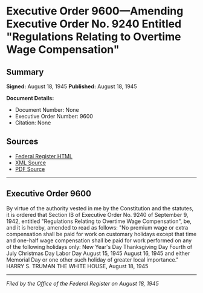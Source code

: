 # Executive Order 9600—Amending Executive Order No. 9240 Entitled "Regulations Relating to Overtime Wage Compensation"

## Summary

**Signed:** August 18, 1945
**Published:** August 18, 1945

**Document Details:**
- Document Number: None
- Executive Order Number: 9600
- Citation: None

## Sources
- [Federal Register HTML](https://www.presidency.ucsb.edu/documents/executive-order-9600-amending-executive-order-no-9240-entitled-regulations-relating)
- [XML Source](None)
- [PDF Source](None)

---

## Executive Order 9600

By virtue of the authority vested in me by the Constitution and the statutes, it is ordered that Section IB of Executive Order No. 9240 of September 9, 1942, entitled "Regulations Relating to Overtime Wage Compensation", be, and it is hereby, amended to read as follows:
"No premium wage or extra compensation shall be paid for work on customary holidays except that time and one-half wage compensation shall be paid for work performed on any of the following holidays only:
New Year's Day
Thanksgiving Day
Fourth of July
Christmas Day
Labor Day
August 15, 1945
August 16, 1945
and either Memorial Day or one other such holiday of greater local importance."
HARRY S. TRUMAN
THE WHITE HOUSE,
August 18, 1945

---

*Filed by the Office of the Federal Register on August 18, 1945*
